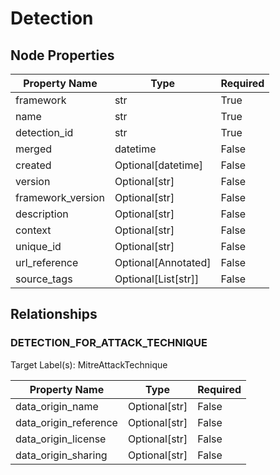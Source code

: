 # Detection

## Node Properties

| Property Name | Type | Required |
| ------------- | ---- | -------- |
| framework | str | True |
| name | str | True |
| detection_id | str | True |
| merged | datetime | False |
| created | Optional[datetime] | False |
| version | Optional[str] | False |
| framework_version | Optional[str] | False |
| description | Optional[str] | False |
| context | Optional[str] | False |
| unique_id | Optional[str] | False |
| url_reference | Optional[Annotated] | False |
| source_tags | Optional[List[str]] | False |

## Relationships

### DETECTION_FOR_ATTACK_TECHNIQUE

Target Label(s): MitreAttackTechnique

| Property Name | Type | Required |
| ------------- | ---- | -------- |
| data_origin_name | Optional[str] | False |
| data_origin_reference | Optional[str] | False |
| data_origin_license | Optional[str] | False |
| data_origin_sharing | Optional[str] | False |